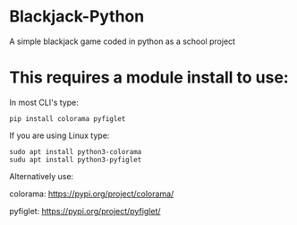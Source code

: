 # Blackjack-Python
A simple blackjack game coded in python as a school project

# This requires a module install to use:

In most CLI's type:

```
pip install colorama pyfiglet
```

If you are using Linux type:

```
sudo apt install python3-colorama
sudu apt install python3-pyfiglet
```

Alternatively use:

colorama: https://pypi.org/project/colorama/

pyfiglet: https://pypi.org/project/pyfiglet/

